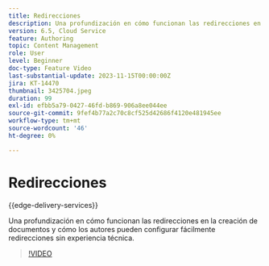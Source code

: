 ```yaml
---
title: Redirecciones
description: Una profundización en cómo funcionan las redirecciones en la creación de documentos y cómo los autores pueden configurar fácilmente redirecciones sin experiencia técnica.
version: 6.5, Cloud Service
feature: Authoring
topic: Content Management
role: User
level: Beginner
doc-type: Feature Video
last-substantial-update: 2023-11-15T00:00:00Z
jira: KT-14470
thumbnail: 3425704.jpeg
duration: 99
exl-id: efbb5a79-0427-46fd-b869-906a8ee044ee
source-git-commit: 9fef4b77a2c70c8cf525d42686f4120e481945ee
workflow-type: tm+mt
source-wordcount: '46'
ht-degree: 0%

---
```


# Redirecciones

{{edge-delivery-services}}

Una profundización en cómo funcionan las redirecciones en la creación de documentos y cómo los autores pueden configurar fácilmente redirecciones sin experiencia técnica.

>[!VIDEO](https://video.tv.adobe.com/v/3425704/?learn=on)
